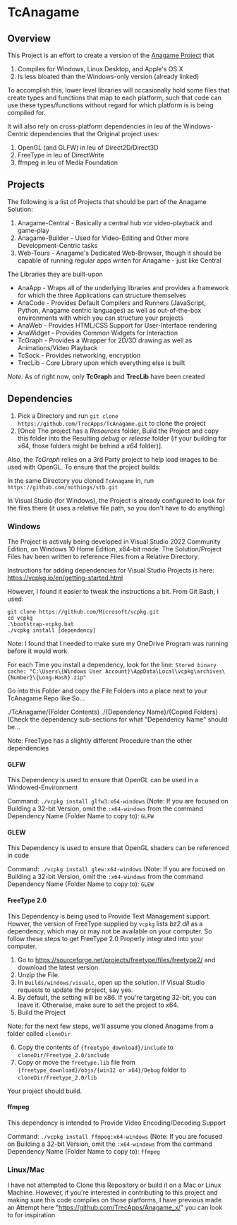 # TcAnagame

## Overview

This Project is an effort to create a version of the [Anagame Project](https://github.com/TrecApps/AnaGame) that 

1. Compiles for Windows, Linux Desktop, and Apple's OS X
2. Is less bloated than the Windows-only version (already linked)

To accomplish this, lower level libraries will occasionally hold some files that create types and functions that map to each platform, such that code can use these types/functions without regard for which platform is is being compiled for.

It will also rely on cross-platform dependencies in leu of the Windows-Centric dependencies that the Original project uses:

1. OpenGL (and GLFW) in leu of Direct2D/Direct3D
2. FreeType in leu of DirectWrite
3. ffmpeg in leu of Media Foundation

## Projects

The following is a list of Projects that should be part of the Anagame Solution:

1. Anagame-Central - Basically a central hub vor video-playback and game-play
2. Anagame-Builder - Used for Video-Editing and Other more Development-Centric tasks
3. Web-Tours - Anagame's Dedicated Web-Browser, though it should be capable of running regular apps writen for Anagame - just like Central

The Libraries they are built-upon

* AnaApp - Wraps all of the underlying libraries and provides a framework for which the three Applications can structure themselves
* AnaCode - Provides Default Compilers and Runners (JavaScript, Python, Anagame centric languages) as well as out-of-the-box environments with which you can structure your projects
* AnaWeb - Provides HTML/CSS Support for User-Interface rendering
* AnaWidget - Provides Common Widgets for Interaction
* TcGraph - Provides a Wrapper for 2D/3D drawing as well as Animations/Video Playback
* TcSock - Provides networking, encryption
* TrecLib - Core Library upon which everything else is built

_Note:_ As of right now, only **TcGraph** and **TrecLib** have been created

## Dependencies

1. Pick a Directory and run `git clone https://github.com/TrecApps/TcAnagame.git` to clone the project
2. [Once The project has a *Resources* folder, Build the Project and copy this folder into the Resulting *debug* or *release* folder (if your building for x64, those folders might be behind a *x64* folder)].

Also, the *TcGraph* relies on a 3rd Party project to help load images to be used with OpenGL. To ensure that the project builds:

In the same Directory you cloned `TcAnagame` in, run `https://github.com/nothings/stb.git`

In Visual Studio (for Windows), the Project is already configured to look for the files there (it uses a relative file path, so you don't have to do anything)

### Windows

The Project is activaly being developed in Visual Studio 2022 Community Edition, on Windows 10 Home Edition, x64-bit mode. The Solution/Project Files hav been written to reference Files from a Relative Directory.

Instructions for adding dependencies for Visual Studio Projects is here: https://vcpkg.io/en/getting-started.html

However, I found it easier to tweak the instructions a bit. From Git Bash, I used:

```
git clone https://github.com/Microsoft/vcpkg.git
cd vcpkg
.\bootstrap-vcpkg.bat
./vcpkg install [dependency]
```

Note: I found that I needed to make sure my OneDrive Program was running before it would work.

For each Time you install a dependency, look for the line:
`Stored binary cache: "C:\Users\{Windows User Account}\AppData\Local\vcpkg\archives\{Number}\{Long-Hash}.zip"`

Go into this Folder and copy the File Folders into a place next to your TcAnagame Repo like So...

./TcAnagame/{Folder Contents}
./{Dependency Name}/{Copied Folders} (Check the dependency sub-sections for what "Dependency Name" should be...

Note: FreeType has a slightly different Procedure than the other dependencies

#### GLFW

This Dependency is used to ensure that OpenGL can be used in a Windowed-Environment

Command: `./vcpkg install glfw3:x64-windows` (Note: If you are focused on Building a 32-bit Version, omit the `:x64-windows` from the command
Dependency Name (Folder Name to copy to): `GLFW`

#### GLEW

This Dependency is used to ensure that OpenGL shaders can be referenced in code

Command: `./vcpkg install glew:x64-windows` (Note: If you are focused on Building a 32-bit Version, omit the `:x64-windows` from the command
Dependency Name (Folder Name to copy to): `GLEW`

#### FreeType 2.0

This Dependency is being used to Provide Text Management support. Howver, the version of FreeType supplied by `vcpkg` lists *bz2.dll* as a dependency, which may or may not be available on your computer. So follow these steps to get FreeType 2.0 Properly integrated into your computer.

1. Go to https://sourceforge.net/projects/freetype/files/freetype2/ and download the latest version.
2. Unzip the File.
3. In `Builds/windows/visualc`, open up the solution. If Visual Studio requests to update the project, say yes.
4. By default, the setting will be x86. If you're targeting 32-bit, you can leave it. Otherwise, make sure to set the project to x64.
5. Build the Project

Note: for the next few steps, we'll assume you cloned Anagame from a folder called `cloneDir`

6. Copy the contents of `{freetype_download}/include` to `cloneDir/Freetype_2.0/include`
7. Copy or move the `freetype.lib` file from `{freetype_download}/objs/{win32 or x64}/Debug` folder to `cloneDir/Freetype_2.0/lib`

Your project should build.

#### ffmpeg

This dependency is intended to Provide Video Encoding/Decoding Support

Command: `./vcpkg install ffmpeg:x64-windows` (Note: If you are focused on Building a 32-bit Version, omit the `:x64-windows` from the command
Dependency Name (Folder Name to copy to): `ffmpeg`

### Linux/Mac

I have not attempted to Clone this Repository or build it on a Mac or Linux Machine. However, if you're interested in contributing to this project and making sure this code compiles on those platforms, I have previous made an Attempt here "https://github.com/TrecApps/Anagame_x/" you can look to for inspiration